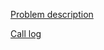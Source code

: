 [Problem description](https://contest.tuenti.net/Challenges?id=7)

[Call log](https://contest.tuenti.net/resources/phone_call.log.gz)
